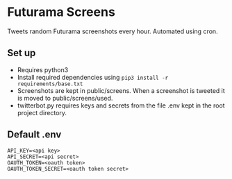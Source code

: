 # Futurama Screens

Tweets random Futurama screenshots every hour. Automated using cron.

## Set up
  * Requires python3
  * Install required dependencies using `pip3 install -r requirements/base.txt`
  * Screenshots are kept in public/screens. When a screenshot is tweeted it is moved to public/screens/used.
  * twitterbot.py requires keys and secrets from the file .env kept in the root project directory.

## Default .env
```
API_KEY=<api key>
API_SECRET=<api secret>
OAUTH_TOKEN=<oauth token>
OAUTH_TOKEN_SECRET=<oauth token secret>
```
